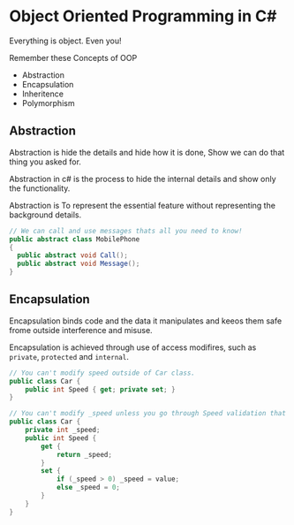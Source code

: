 # Object Oriented Programming in C#
Everything is object. Even you!

Remember these Concepts of OOP
- Abstraction
- Encapsulation
- Inheritence
- Polymorphism

## Abstraction
Abstraction is hide the details and hide how it is done, Show we can do that thing you asked for.

Abstraction in c# is the process to hide the internal details and show only the functionality.

Abstraction is To represent the essential feature without representing the background details.

```C#
// We can call and use messages thats all you need to know!
public abstract class MobilePhone
{
  public abstract void Call();
  public abstract void Message();
}
```

## Encapsulation
Encapsulation binds code and the data it manipulates and keeos them safe frome outside interference and misuse.

Encapsulation is achieved through use of access modifires, such as `private`, `protected` and `internal`.
```C#
// You can't modify speed outside of Car class.
public class Car {
    public int Speed { get; private set; }
}
```
```C#
// You can't modify _speed unless you go through Speed validation that Car class provides.
public class Car {
    private int _speed;
    public int Speed {
        get {
            return _speed;
        }
        set {
            if (_speed > 0) _speed = value;
            else _speed = 0;
        }
    }
}
```
